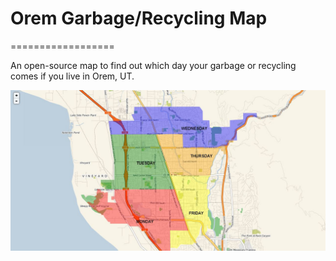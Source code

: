 # Orem Garbage/Recycling Map
==================

An open-source map to find out which day your garbage or recycling comes if you live in Orem, UT.

![Screenshot](screenshot.jpg)
